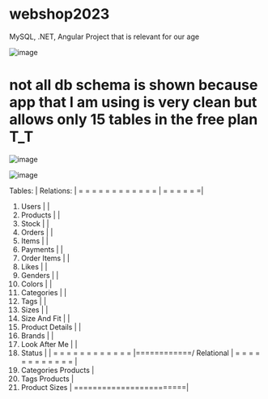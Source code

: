 # webshop2023
MySQL, .NET, Angular Project that is relevant for our age 

![image](https://github.com/S4UR000N/webshop2023/assets/36705659/912cf964-ceea-4b93-89ec-4f4a1b8a4df8)

# not all db schema is shown because app that I am using is very clean but allows only 15 tables in the free plan T_T

![image](https://github.com/S4UR000N/webshop2023/assets/36705659/93789dcd-da5b-4f2d-8205-76127126ad1b)


![image](https://github.com/S4UR000N/webshop2023/assets/36705659/32f80f1d-b5eb-4b04-84e3-a838c5849c57)



Tables:                 | Relations: |
= = = = = = = = = = = = | = = = = = =|
1. Users                |            |
2. Products             |            |
3. Stock                |            |
4. Orders               |            |
5. Items                |            |
6. Payments             |            |
7. Order Items          |            |
8. Likes                |            |
9. Genders              |            |
10. Colors              |            |
11. Categories          |            |
12. Tags                |            |
13. Sizes               |            |
14. Size And Fit        |            |
15. Product Details     |            |
16. Brands              |            |
17. Look After Me       |            |
18. Status              |            |
= = = = = = = = = = = = |============/
Relational              |
= = = = = = = = = = = = |
19. Categories Products |
20. Tags Products       |
21. Product Sizes       |
========================|
```
